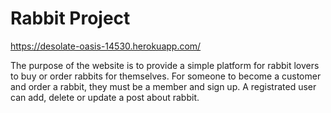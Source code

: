 # Rabbit Project
https://desolate-oasis-14530.herokuapp.com/

The purpose of the website is to provide a simple platform for rabbit lovers to buy or order rabbits for themselves. For someone to become a customer and order a rabbit, they must be a member and sign up. A registrated user can add, delete or update a post about rabbit.
